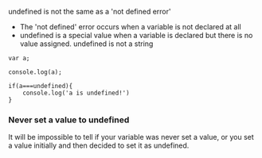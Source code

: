 undefined is not the same as a 'not defined error'
 - The 'not defined' error occurs when a variable is not declared at all
 - undefined is a special value when a variable is declared but there is no value assigned. undefined is not a string

``` 
var a;

console.log(a);

if(a===undefined){
	console.log('a is undefined!')
}
```

### Never set a value to undefined
It will be impossible to tell if your variable was never set a value, or you set a value initially and then decided to set it as undefined.